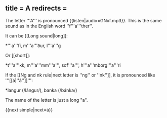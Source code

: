 title = A
redirects =
---

The letter '''A''' is pronounced {{listen|audio=GNxf.mp3}}. This is the same sound as in the English word ''f'''a'''ther''.

It can be [[Long sound|long]]:

*'''a'''fi, m'''a'''ður, l'''a'''g

Or [[short]]:

*t'''a'''kk, m'''a'''mm'''a''', sof'''a''', h'''a'''mborg'''a'''ri

If the [[Ng and nk rule|next letter is ''ng'' or ''nk'']], it is pronounced like '''[[á|''á'']]''':

*langur (/lángur/), banka (/bánka/)

The name of the letter is just a long "a".

{{next simple|next=á}}